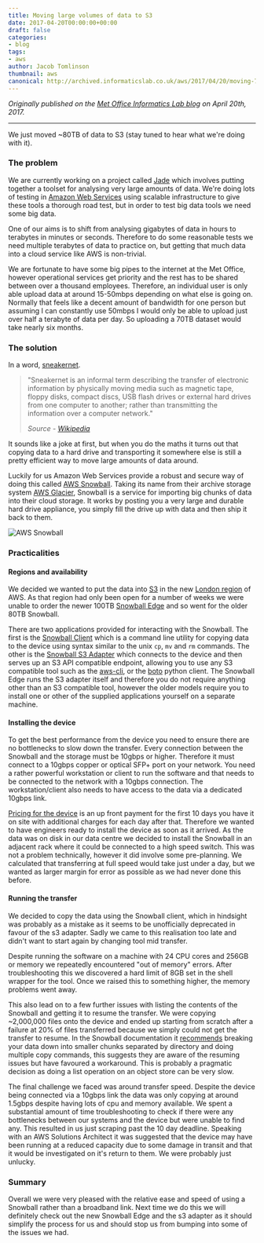 ```yaml
---
title: Moving large volumes of data to S3
date: 2017-04-20T00:00:00+00:00
draft: false
categories:
- blog
tags:
- aws
author: Jacob Tomlinson
thumbnail: aws
canonical: http://archived.informaticslab.co.uk/aws/2017/04/20/moving-70-terrabytes-to-s3.html
---
```


_Originally published on the [Met Office Informatics Lab blog](http://archived.informaticslab.co.uk/aws/2017/04/20/moving-70-terrabytes-to-s3.html) on April 20th, 2017._

---

We just moved ~80TB of data to S3 (stay tuned to hear what we're doing with it).

### The problem

We are currently working on a project called [Jade][jade] which involves putting together a toolset for analysing very large amounts of data. We're doing lots of testing in [Amazon Web Services][aws] using scalable infrastructure to give these tools a thorough road test, but in order to test big data tools we need some big data.

One of our aims is to shift from analysing gigabytes of data in hours to terabytes in minutes or seconds. Therefore to do some reasonable tests we need multiple terabytes of data to practice on, but getting that much data into a cloud service like AWS is non-trivial.

We are fortunate to have some big pipes to the internet at the Met Office, however operational services get priority and the rest has to be shared between over a thousand employees. Therefore, an individual user is only able upload data at around 15-50mbps depending on what else is going on. Normally that feels like a decent amount of bandwidth for one person but assuming I can constantly use 50mbps I would only be able to upload just over half a terabyte of data per day. So uploading a 70TB dataset would take nearly six months.

### The solution

In a word, [sneakernet][xkcd-sneakernet].

> "Sneakernet is an informal term describing the transfer of electronic information by physically moving media such as magnetic tape, floppy disks, compact discs, USB flash drives or external hard drives from one computer to another; rather than transmitting the information over a computer network."
>
> _Source - [Wikipedia][sneakernet]_

It sounds like a joke at first, but when you do the maths it turns out that copying data to a hard drive and transporting it somewhere else is still a pretty efficient way to move large amounts of data around.

Luckily for us Amazon Web Services provide a robust and secure way of doing this called [AWS Snowball][aws-snowball]. Taking its name from their archive storage system [AWS Glacier][aws-glacier], Snowball is a service for importing big chunks of data into their cloud storage. It works by posting you a very large and durable hard drive appliance, you simply fill the drive up with data and then ship it back to them.

![AWS Snowball](https://i.imgur.com/J4jD23mh.jpg)

### Practicalities

#### Regions and availability

We decided we wanted to put the data into [S3][aws-s3] in the new [London region][aws-london-region] of AWS. As that region had only been open for a number of weeks we were unable to order the newer 100TB [Snowball Edge][aws-snowball-edge] and so went for the older 80TB Snowball.

There are two applications provided for interacting with the Snowball. The first is the [Snowball Client][aws-snowball-client] which is a command line utility for copying data to the device using syntax similar to the unix `cp`, `mv` and `rm` commands. The other is the [Snowball S3 Adapter][aws-snowball-s3-adapter] which connects to the device and then serves up an S3 API compatible endpoint, allowing you to use any S3 compatible tool such as the [aws-cli][aws-cli], or the [boto][boto] python client. The Snowball Edge runs the S3 adapter itself and therefore you do not require anything other than an S3 compatible tool, however the older models require you to install one or other of the supplied applications yourself on a separate machine.

#### Installing the device

To get the best performance from the device you need to ensure there are no bottlenecks to slow down the transfer. Every connection between the Snowball and the storage must be 10gbps or higher. Therefore it must connect to a 10gbps copper or optical SFP+ port on your network. You need a rather powerful workstation or client to run the software and that needs to be connected to the network with a 10gbps connection. The workstation/client also needs to have access to the data via a dedicated 10gbps link.

[Pricing for the device][aws-snowball-pricing] is an up front payment for the first 10 days you have it on site with additional charges for each day after that. Therefore we wanted to have engineers ready to install the device as soon as it arrived. As the data was on disk in our data centre we decided to install the Snowball in an adjacent rack where it could be connected to a high speed switch. This was not a problem technically, however it did involve some pre-planning. We calculated that transferring at full speed would take just under a day, but we wanted as larger margin for error as possible as we had never done this before.

#### Running the transfer

We decided to copy the data using the Snowball client, which in hindsight was probably as a mistake as it seems to be unofficially deprecated in favour of the s3 adapter. Sadly we came to this realisation too late and didn't want to start again by changing tool mid transfer.

Despite running the software on a machine with 24 CPU cores and 256GB or memory we repeatedly encountered "out of memory" errors. After troubleshooting this we discovered a hard limit of 8GB set in the shell wrapper for the tool. Once we raised this to something higher, the memory problems went away.

This also lead on to a few further issues with listing the contents of the Snowball and getting it to resume the transfer. We were copying ~2,000,000 files onto the device and ended up starting from scratch after a failure at 20%  of files transferred because we simply could not get the transfer to resume. In the Snowball documentation it [recommends][aws-snowball-recommendations] breaking your data down into smaller chunks separated by directory and doing multiple copy commands, this suggests they are aware of the resuming issues but have favoured a workaround. This is probably a pragmatic decision as doing a list operation on an object store can be very slow.

The final challenge we faced was around transfer speed. Despite the device being connected via a 10gbps link the data was only copying at around 1.5gbps despite having lots of cpu and memory available. We spent a substantial amount of time troubleshooting to check if there were any bottlenecks between our systems and the device but were unable to find any. This resulted in us just scraping past the 10 day deadline. Speaking with an AWS Solutions Architect it was suggested that the device may have been running at a reduced capacity due to some damage in transit and that it would be investigated on it's return to them. We were probably just unlucky.

### Summary

Overall we were very pleased with the relative ease and speed of using a Snowball rather than a broadband link. Next time we do this we will definitely check out the new Snowball Edge and the s3 adapter as it should simplify the process for us and should stop us from bumping into some of the issues we had.

[aws]: https://aws.amazon.com
[aws-cli]: https://aws.amazon.com/cli/
[aws-glacier]: https://aws.amazon.com/glacier/
[aws-london-region]: https://aws.amazon.com/blogs/aws/now-open-aws-london-region/
[aws-snowball]: https://aws.amazon.com/snowball/
[aws-snowball-client]: http://docs.aws.amazon.com/snowball/latest/ug/using-client.html
[aws-snowball-edge]: https://aws.amazon.com/snowball-edge/
[aws-snowball-pricing]: https://aws.amazon.com/snowball/pricing/
[aws-snowball-recommendations]: http://docs.aws.amazon.com/snowball/latest/ug/transfer-petabytes.html
[aws-snowball-s3-adapter]: http://docs.aws.amazon.com/snowball/latest/ug/snowball-transfer-adapter.html
[aws-s3]: https://aws.amazon.com/s3/
[boto]: https://github.com/boto/boto3
[jade]: http://www.informaticslab.co.uk/projects/jade.html
[sneakernet]: https://en.wikipedia.org/wiki/Sneakernet
[xkcd-sneakernet]: https://what-if.xkcd.com/31/
